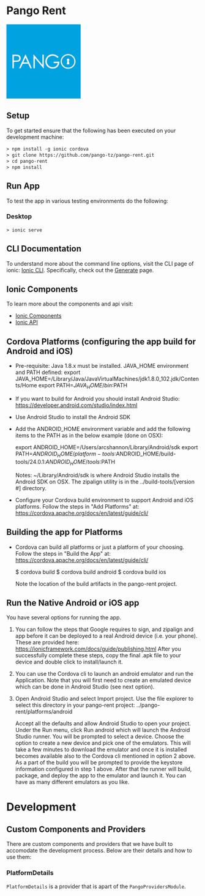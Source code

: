 # Pango Rent
![Pango](.images/pango.png) 

## Setup
To get started ensure that the following has been executed on your development machine:

```
> npm install -g ionic cordova
> git clone https://github.com/pango-tz/pango-rent.git
> cd pango-rent
> npm install
``` 

## Run App
To test the app in various testing environments do the following:

### Desktop
```
> ionic serve
```

## CLI Documentation

To understand more about the command line options, visit the CLI page of ionic:
[Ionic CLI](http://ionicframework.com/docs/v2/cli). Specifically, check out the [Generate](http://ionicframework.com/docs/v2/cli/generate/) page.

## Ionic Components 
To learn more about the components and api visit:
* [Ionic Components](http://ionicframework.com/docs/v2/components/)
* [Ionic API](http://ionicframework.com/docs/v2/api/)

## Cordova Platforms (configuring the app build for Android and iOS)

* Pre-requisite: Java 1.8.x must be installed. JAVA_HOME environment and PATH defined:
    export JAVA_HOME=/Library/Java/JavaVirtualMachines/jdk1.8.0_102.jdk/Contents/Home
    export PATH=$JAVA_HOME/bin:$PATH

* If you want to build for Android you should install Android Studio: https://developer.android.com/studio/index.html
* Use Android Studio to install the Android SDK
* Add the ANDROID_HOME environment variable and add the following items to the PATH as in the below example (done on OSX):

    export ANDROID_HOME=/Users/arcshannon/Library/Android/sdk
    export PATH=$ANDROID_HOME/platform-tools:$ANDROID_HOME/build-tools/24.0.1:$ANDROID_HOME/tools:$PATH

    Notes: 
    ~/Library/Android/sdk is where Android Studio installs the Android SDK on OSX.
    The zipalign utility is in the ../build-tools/[version #] directory.

* Configure your Cordova build environment to support Android and iOS platforms.
  Follow the steps in "Add Platforms" at: https://cordova.apache.org/docs/en/latest/guide/cli/

## Building the app for Platforms
* Cordova can build all platforms or just a platform of your choosing.
  Follow the steps in "Build the App" at: https://cordova.apache.org/docs/en/latest/guide/cli/
  
  $ cordova build
  $ cordova build android
  $ cordova build ios

  Note the location of the build artifacts in the pango-rent project.

## Run the Native Android or iOS app
You have several options for running the app.
1. You can follow the steps that Google requires to sign, and zipalign and app before it can be deployed to 
   a real Android device (i.e. your phone).  These are provided here: https://ionicframework.com/docs/guide/publishing.html
   After you successfully complete these steps, copy the final .apk file to your device and double click to install/launch it.

2. You can use the Cordova cli to launch an android emulator and run the Application.  Note that you will first need to create an 
   emulated device which can be done in Android Studio (see next option).

3. Open Android Studio and select Import project.
   Use the file explorer to select this directory in your pango-rent project:
   ../pango-rent/platforms/android

   Accept all the defaults and allow Android Studio to open your project.
   Under the Run menu, click Run android which will launch the Android Studio runner.
   You will be prompted to select a device.
   Choose the option to create a new device and pick one of the emulators.
   This will take a few minutes to download the emulator and once it is installed becomes available also to the Cordova cli mentioned in option 2 above.
   As a part of the build you will be prompted to provide the keystore information configured in step 1 above.
   After that the runner will build, package, and deploy the app to the emulator and launch it.
   You can have as many different emulators as you like.

# Development
## Custom Components and Providers

There are custom components and providers that we have built to accomodate the development process. Below are their details and how to use them:

### PlatformDetails

`PlatformDetails` is a provider that is apart of the `PangoProvidersModule`.